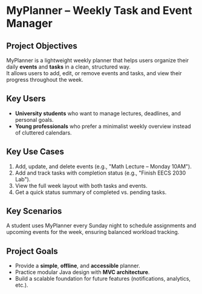 # MyPlanner – Weekly Task and Event Manager

## Project Objectives
MyPlanner is a lightweight weekly planner that helps users organize their daily **events** and **tasks** in a clean, structured way.  
It allows users to add, edit, or remove events and tasks, and view their progress throughout the week.

## Key Users
- **University students** who want to manage lectures, deadlines, and personal goals.
- **Young professionals** who prefer a minimalist weekly overview instead of cluttered calendars.

## Key Use Cases
1. Add, update, and delete events (e.g., "Math Lecture – Monday 10AM").
2. Add and track tasks with completion status (e.g., "Finish EECS 2030 Lab").
3. View the full week layout with both tasks and events.
4. Get a quick status summary of completed vs. pending tasks.

## Key Scenarios
A student uses MyPlanner every Sunday night to schedule assignments and upcoming events for the week, ensuring balanced workload tracking.

## Project Goals
- Provide a **simple**, **offline**, and **accessible** planner.
- Practice modular Java design with **MVC architecture**.
- Build a scalable foundation for future features (notifications, analytics, etc.).
